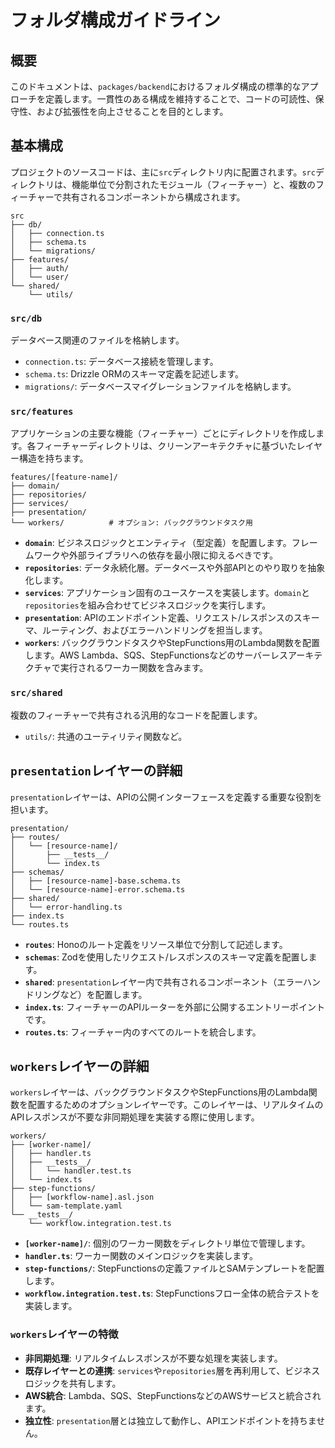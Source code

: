 # フォルダ構成ガイドライン

## 概要

このドキュメントは、`packages/backend`におけるフォルダ構成の標準的なアプローチを定義します。一貫性のある構成を維持することで、コードの可読性、保守性、および拡張性を向上させることを目的とします。

## 基本構成

プロジェクトのソースコードは、主に`src`ディレクトリ内に配置されます。`src`ディレクトリは、機能単位で分割されたモジュール（フィーチャー）と、複数のフィーチャーで共有されるコンポーネントから構成されます。

```
src
├── db/
│   ├── connection.ts
│   ├── schema.ts
│   └── migrations/
├── features/
│   ├── auth/
│   └── user/
└── shared/
    └── utils/
```

### `src/db`

データベース関連のファイルを格納します。

- `connection.ts`: データベース接続を管理します。
- `schema.ts`: Drizzle ORMのスキーマ定義を記述します。
- `migrations/`: データベースマイグレーションファイルを格納します。

### `src/features`

アプリケーションの主要な機能（フィーチャー）ごとにディレクトリを作成します。各フィーチャーディレクトリは、クリーンアーキテクチャに基づいたレイヤー構造を持ちます。

```
features/[feature-name]/
├── domain/
├── repositories/
├── services/
├── presentation/
└── workers/          # オプション: バックグラウンドタスク用
```

- **`domain`**: ビジネスロジックとエンティティ（型定義）を配置します。フレームワークや外部ライブラリへの依存を最小限に抑えるべきです。
- **`repositories`**: データ永続化層。データベースや外部APIとのやり取りを抽象化します。
- **`services`**: アプリケーション固有のユースケースを実装します。`domain`と`repositories`を組み合わせてビジネスロジックを実行します。
- **`presentation`**: APIのエンドポイント定義、リクエスト/レスポンスのスキーマ、ルーティング、およびエラーハンドリングを担当します。
- **`workers`**: バックグラウンドタスクやStepFunctions用のLambda関数を配置します。AWS Lambda、SQS、StepFunctionsなどのサーバーレスアーキテクチャで実行されるワーカー関数を含みます。

### `src/shared`

複数のフィーチャーで共有される汎用的なコードを配置します。

- `utils/`: 共通のユーティリティ関数など。

## `presentation`レイヤーの詳細

`presentation`レイヤーは、APIの公開インターフェースを定義する重要な役割を担います。

```
presentation/
├── routes/
│   └── [resource-name]/
│       ├── __tests__/
│       └── index.ts
├── schemas/
│   ├── [resource-name]-base.schema.ts
│   └── [resource-name]-error.schema.ts
├── shared/
│   └── error-handling.ts
├── index.ts
└── routes.ts
```

- **`routes`**: Honoのルート定義をリソース単位で分割して記述します。
- **`schemas`**: Zodを使用したリクエスト/レスポンスのスキーマ定義を配置します。
- **`shared`**: `presentation`レイヤー内で共有されるコンポーネント（エラーハンドリングなど）を配置します。
- **`index.ts`**: フィーチャーのAPIルーターを外部に公開するエントリーポイントです。
- **`routes.ts`**: フィーチャー内のすべてのルートを統合します。

## `workers`レイヤーの詳細

`workers`レイヤーは、バックグラウンドタスクやStepFunctions用のLambda関数を配置するためのオプションレイヤーです。このレイヤーは、リアルタイムのAPIレスポンスが不要な非同期処理を実装する際に使用します。

```
workers/
├── [worker-name]/
│   ├── handler.ts
│   ├── __tests__/
│   │   └── handler.test.ts
│   └── index.ts
├── step-functions/
│   ├── [workflow-name].asl.json
│   └── sam-template.yaml
└── __tests__/
    └── workflow.integration.test.ts
```

- **`[worker-name]/`**: 個別のワーカー関数をディレクトリ単位で管理します。
- **`handler.ts`**: ワーカー関数のメインロジックを実装します。
- **`step-functions/`**: StepFunctionsの定義ファイルとSAMテンプレートを配置します。
- **`workflow.integration.test.ts`**: StepFunctionsフロー全体の統合テストを実装します。

### `workers`レイヤーの特徴

- **非同期処理**: リアルタイムレスポンスが不要な処理を実装します。
- **既存レイヤーとの連携**: `services`や`repositories`層を再利用して、ビジネスロジックを共有します。
- **AWS統合**: Lambda、SQS、StepFunctionsなどのAWSサービスと統合されます。
- **独立性**: `presentation`層とは独立して動作し、APIエンドポイントを持ちません。
